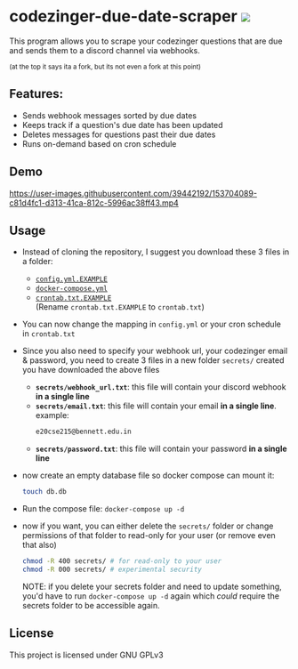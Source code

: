 # codezinger-due-date-scraper ![](https://cdn.discordapp.com/emojis/861575999832719381.webp?size=48&quality=lossless)

This program allows you to scrape your codezinger questions that are due and
sends them to a discord channel via webhooks.

<sub>
(at the top it says ita a fork, but its not even a fork at this
point)
</sub>

## Features:

- Sends webhook messages sorted by due dates
- Keeps track if a question's due date has been updated
- Deletes messages for questions past their due dates
- Runs on-demand based on cron schedule

## Demo

https://user-images.githubusercontent.com/39442192/153704089-c81d4fc1-d313-41ca-812c-5996ac38ff43.mp4

## Usage

- Instead of cloning the repository, I suggest you download these 3 files in a
  folder:
  - [`config.yml.EXAMPLE`](./config.yml.EXAMPLE)
  - [`docker-compose.yml`](./docker-compose.yml)
  - [`crontab.txt.EXAMPLE`](./crontab.txt.EXAMPLE) \
    (Rename `crontab.txt.EXAMPLE` to `crontab.txt`)
- You can now change the mapping in `config.yml` or your cron schedule in
  `crontab.txt`
- Since you also need to specify your webhook url, your codezinger email &
  password, you need to create 3 files in a new folder `secrets/` created you
  have downloaded the above files

  - **`secrets/webhook_url.txt`**: this file will contain your discord webhook
    **in a single line**
  - **`secrets/email.txt`**: this file will contain your email **in a single
    line**. example:
    ```txt
    e20cse215@bennett.edu.in
    ```
  - **`secrets/password.txt`**: this file will contain your password **in a
    single line**

- now create an empty database file so docker compose can mount it:
  ```bash
  touch db.db
  ```
- Run the compose file: `docker-compose up -d`
- now if you want, you can either delete the `secrets/` folder or change
  permissions of that folder to read-only for your user (or remove even that
  also)
  ```bash
  chmod -R 400 secrets/ # for read-only to your user
  chmod -R 000 secrets/ # experimental security
  ```
  NOTE: if you delete your secrets folder and need to update something, you'd
  have to run `docker-compose up -d` again which _could_ require the secrets
  folder to be accessible again.

## License

This project is licensed under GNU GPLv3
